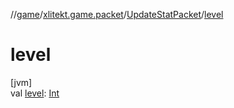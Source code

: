 //[game](../../../index.md)/[xlitekt.game.packet](../index.md)/[UpdateStatPacket](index.md)/[level](level.md)

# level

[jvm]\
val [level](level.md): [Int](https://kotlinlang.org/api/latest/jvm/stdlib/kotlin/-int/index.html)
